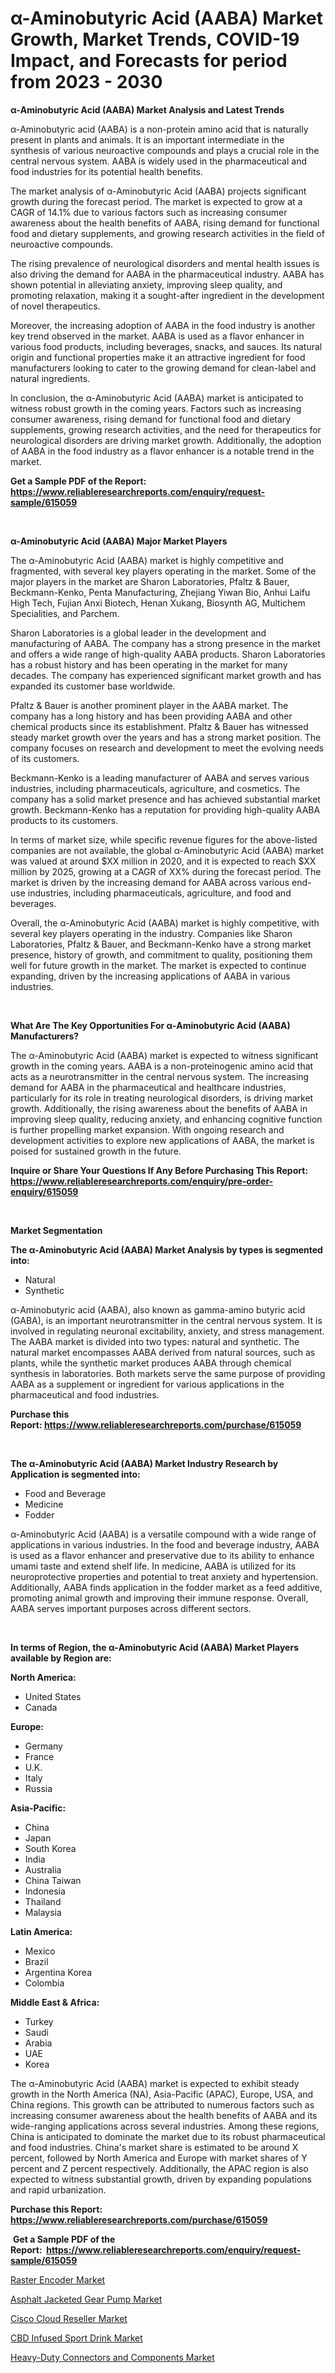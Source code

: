 <p><h1>α-Aminobutyric Acid (AABA) Market Growth, Market Trends, COVID-19 Impact, and Forecasts for period from 2023 - 2030</h1></p><p><strong>α-Aminobutyric Acid (AABA) Market Analysis and Latest Trends</strong></p>
<p><p>α-Aminobutyric acid (AABA) is a non-protein amino acid that is naturally present in plants and animals. It is an important intermediate in the synthesis of various neuroactive compounds and plays a crucial role in the central nervous system. AABA is widely used in the pharmaceutical and food industries for its potential health benefits.</p><p>The market analysis of α-Aminobutyric Acid (AABA) projects significant growth during the forecast period. The market is expected to grow at a CAGR of 14.1% due to various factors such as increasing consumer awareness about the health benefits of AABA, rising demand for functional food and dietary supplements, and growing research activities in the field of neuroactive compounds.</p><p>The rising prevalence of neurological disorders and mental health issues is also driving the demand for AABA in the pharmaceutical industry. AABA has shown potential in alleviating anxiety, improving sleep quality, and promoting relaxation, making it a sought-after ingredient in the development of novel therapeutics.</p><p>Moreover, the increasing adoption of AABA in the food industry is another key trend observed in the market. AABA is used as a flavor enhancer in various food products, including beverages, snacks, and sauces. Its natural origin and functional properties make it an attractive ingredient for food manufacturers looking to cater to the growing demand for clean-label and natural ingredients.</p><p>In conclusion, the α-Aminobutyric Acid (AABA) market is anticipated to witness robust growth in the coming years. Factors such as increasing consumer awareness, rising demand for functional food and dietary supplements, growing research activities, and the need for therapeutics for neurological disorders are driving market growth. Additionally, the adoption of AABA in the food industry as a flavor enhancer is a notable trend in the market.</p></p>
<p><strong>Get a Sample PDF of the Report:&nbsp; <a href="https://www.reliableresearchreports.com/enquiry/request-sample/615059">https://www.reliableresearchreports.com/enquiry/request-sample/615059</a></strong></p>
<p>&nbsp;</p>
<p><strong>α-Aminobutyric Acid (AABA) Major Market Players</strong></p>
<p><p>The α-Aminobutyric Acid (AABA) market is highly competitive and fragmented, with several key players operating in the market. Some of the major players in the market are Sharon Laboratories, Pfaltz & Bauer, Beckmann-Kenko, Penta Manufacturing, Zhejiang Yiwan Bio, Anhui Laifu High Tech, Fujian Anxi Biotech, Henan Xukang, Biosynth AG, Multichem Specialities, and Parchem.</p><p>Sharon Laboratories is a global leader in the development and manufacturing of AABA. The company has a strong presence in the market and offers a wide range of high-quality AABA products. Sharon Laboratories has a robust history and has been operating in the market for many decades. The company has experienced significant market growth and has expanded its customer base worldwide.</p><p>Pfaltz & Bauer is another prominent player in the AABA market. The company has a long history and has been providing AABA and other chemical products since its establishment. Pfaltz & Bauer has witnessed steady market growth over the years and has a strong market position. The company focuses on research and development to meet the evolving needs of its customers.</p><p>Beckmann-Kenko is a leading manufacturer of AABA and serves various industries, including pharmaceuticals, agriculture, and cosmetics. The company has a solid market presence and has achieved substantial market growth. Beckmann-Kenko has a reputation for providing high-quality AABA products to its customers.</p><p>In terms of market size, while specific revenue figures for the above-listed companies are not available, the global α-Aminobutyric Acid (AABA) market was valued at around $XX million in 2020, and it is expected to reach $XX million by 2025, growing at a CAGR of XX% during the forecast period. The market is driven by the increasing demand for AABA across various end-use industries, including pharmaceuticals, agriculture, and food and beverages.</p><p>Overall, the α-Aminobutyric Acid (AABA) market is highly competitive, with several key players operating in the industry. Companies like Sharon Laboratories, Pfaltz & Bauer, and Beckmann-Kenko have a strong market presence, history of growth, and commitment to quality, positioning them well for future growth in the market. The market is expected to continue expanding, driven by the increasing applications of AABA in various industries.</p></p>
<p>&nbsp;</p>
<p><strong>What Are The Key Opportunities For α-Aminobutyric Acid (AABA) Manufacturers?</strong></p>
<p><p>The α-Aminobutyric Acid (AABA) market is expected to witness significant growth in the coming years. AABA is a non-proteinogenic amino acid that acts as a neurotransmitter in the central nervous system. The increasing demand for AABA in the pharmaceutical and healthcare industries, particularly for its role in treating neurological disorders, is driving market growth. Additionally, the rising awareness about the benefits of AABA in improving sleep quality, reducing anxiety, and enhancing cognitive function is further propelling market expansion. With ongoing research and development activities to explore new applications of AABA, the market is poised for sustained growth in the future.</p></p>
<p><strong>Inquire or Share Your Questions If Any Before Purchasing This Report: <a href="https://www.reliableresearchreports.com/enquiry/pre-order-enquiry/615059">https://www.reliableresearchreports.com/enquiry/pre-order-enquiry/615059</a></strong></p>
<p>&nbsp;</p>
<p><strong>Market Segmentation</strong></p>
<p><strong>The α-Aminobutyric Acid (AABA) Market Analysis by types is segmented into:</strong></p>
<p><ul><li>Natural</li><li>Synthetic</li></ul></p>
<p><p>α-Aminobutyric acid (AABA), also known as gamma-amino butyric acid (GABA), is an important neurotransmitter in the central nervous system. It is involved in regulating neuronal excitability, anxiety, and stress management. The AABA market is divided into two types: natural and synthetic. The natural market encompasses AABA derived from natural sources, such as plants, while the synthetic market produces AABA through chemical synthesis in laboratories. Both markets serve the same purpose of providing AABA as a supplement or ingredient for various applications in the pharmaceutical and food industries.</p></p>
<p><strong>Purchase this Report:&nbsp;<a href="https://www.reliableresearchreports.com/purchase/615059">https://www.reliableresearchreports.com/purchase/615059</a></strong></p>
<p>&nbsp;</p>
<p><strong>The α-Aminobutyric Acid (AABA) Market Industry Research by Application is segmented into:</strong></p>
<p><ul><li>Food and Beverage</li><li>Medicine</li><li>Fodder</li></ul></p>
<p><p>α-Aminobutyric Acid (AABA) is a versatile compound with a wide range of applications in various industries. In the food and beverage industry, AABA is used as a flavor enhancer and preservative due to its ability to enhance umami taste and extend shelf life. In medicine, AABA is utilized for its neuroprotective properties and potential to treat anxiety and hypertension. Additionally, AABA finds application in the fodder market as a feed additive, promoting animal growth and improving their immune response. Overall, AABA serves important purposes across different sectors.</p></p>
<p>&nbsp;</p>
<p><strong>In terms of Region, the α-Aminobutyric Acid (AABA) Market Players available by Region are:</strong></p>
<p>
    <p> <strong> North America: </strong>
        <ul>
            <li>United States</li>
            <li>Canada</li>
        </ul>
        </p> 
    <p> <strong> Europe: </strong>
        <ul>
            <li>Germany</li>
            <li>France</li>
            <li>U.K.</li>
            <li>Italy</li>
            <li>Russia</li>
        </ul>
        </p> 
    <p> <strong> Asia-Pacific: </strong>
        <ul>
            <li>China</li>
            <li>Japan</li>
            <li>South Korea</li>
            <li>India</li>
            <li>Australia</li>
            <li>China Taiwan</li>
            <li>Indonesia</li>
            <li>Thailand</li>
            <li>Malaysia</li>
        </ul>
        </p> 
    <p> <strong> Latin America: </strong>
        <ul>
            <li>Mexico</li>
            <li>Brazil</li>
            <li>Argentina Korea</li>
            <li>Colombia</li>
        </ul>
        </p> 
    <p> <strong> Middle East & Africa: </strong>
        <ul>
            <li>Turkey</li>
            <li>Saudi</li>
            <li>Arabia</li>
            <li>UAE</li>
            <li>Korea</li>
        </ul>
    </p>
    </p>
<p><p>The α-Aminobutyric Acid (AABA) market is expected to exhibit steady growth in the North America (NA), Asia-Pacific (APAC), Europe, USA, and China regions. This growth can be attributed to numerous factors such as increasing consumer awareness about the health benefits of AABA and its wide-ranging applications across several industries. Among these regions, China is anticipated to dominate the market due to its robust pharmaceutical and food industries. China's market share is estimated to be around X percent, followed by North America and Europe with market shares of Y percent and Z percent respectively. Additionally, the APAC region is also expected to witness substantial growth, driven by expanding populations and rapid urbanization.</p></p>
<p><strong>Purchase this Report: <a href="https://www.reliableresearchreports.com/purchase/615059">https://www.reliableresearchreports.com/purchase/615059</a></strong></p>
<p>&nbsp;<strong>Get a Sample PDF of the Report:&nbsp;&nbsp;<a href="https://www.reliableresearchreports.com/enquiry/request-sample/615059">https://www.reliableresearchreports.com/enquiry/request-sample/615059</a></strong></p>
<p><strong></strong></p>
<p><p><a href="https://medium.com/@othaleffler644/raster-encoder-market-size-growth-forecast-2023-2030-9f495d9f7dbe">Raster Encoder Market</a></p><p><a href="https://www.linkedin.com/pulse/asphalt-jacketed-gear-pump-market-research-report-unlocks/">Asphalt Jacketed Gear Pump Market</a></p><p><a href="https://medium.com/@candaceking17/cisco-cloud-reseller-market-opportunities-and-strategies-forecast-for-period-from-2023-2030-3f229acfaeaf">Cisco Cloud Reseller Market</a></p><p><a href="https://www.linkedin.com/pulse/cbd-infused-sport-drink-market-size-growth-forecast-from/">CBD Infused Sport Drink Market</a></p><p><a href="https://www.linkedin.com/pulse/heavy-duty-connectors-components-market-share-amp-new/">Heavy-Duty Connectors and Components Market</a></p></p>